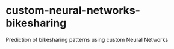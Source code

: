 # custom-neural-networks-bikesharing
Prediction of bikesharing patterns using custom Neural Networks
